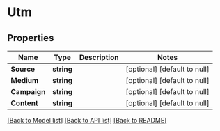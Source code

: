# Utm

## Properties
Name | Type | Description | Notes
------------ | ------------- | ------------- | -------------
**Source** | **string** |  | [optional] [default to null]
**Medium** | **string** |  | [optional] [default to null]
**Campaign** | **string** |  | [optional] [default to null]
**Content** | **string** |  | [optional] [default to null]

[[Back to Model list]](../README.md#documentation-for-models) [[Back to API list]](../README.md#documentation-for-api-endpoints) [[Back to README]](../README.md)


